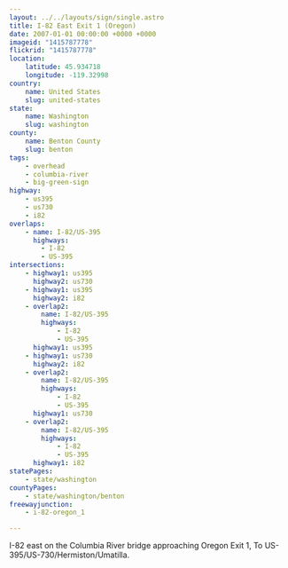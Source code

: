 ```yaml
---
layout: ../../layouts/sign/single.astro
title: I-82 East Exit 1 (Oregon)
date: 2007-01-01 00:00:00 +0000 +0000
imageid: "1415787778"
flickrid: "1415787778"
location:
    latitude: 45.934718
    longitude: -119.32998
country:
    name: United States
    slug: united-states
state:
    name: Washington
    slug: washington
county:
    name: Benton County
    slug: benton
tags:
    - overhead
    - columbia-river
    - big-green-sign
highway:
    - us395
    - us730
    - i82
overlaps:
    - name: I-82/US-395
      highways:
        - I-82
        - US-395
intersections:
    - highway1: us395
      highway2: us730
    - highway1: us395
      highway2: i82
    - overlap2:
        name: I-82/US-395
        highways:
            - I-82
            - US-395
      highway1: us395
    - highway1: us730
      highway2: i82
    - overlap2:
        name: I-82/US-395
        highways:
            - I-82
            - US-395
      highway1: us730
    - overlap2:
        name: I-82/US-395
        highways:
            - I-82
            - US-395
      highway1: i82
statePages:
    - state/washington
countyPages:
    - state/washington/benton
freewayjunction:
    - i-82-oregon_1

---
```

I-82 east on the Columbia River bridge approaching Oregon Exit 1, To US-395/US-730/Hermiston/Umatilla.